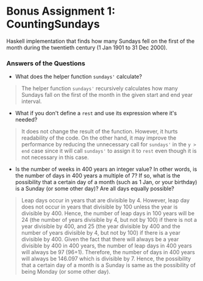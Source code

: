 # Bonus Assignment 1: CountingSundays
Haskell implementation that finds how many Sundays fell on the first of the month during the 
twentieth century (1 Jan 1901 to 31 Dec 2000).

### Answers of the Questions

- What does the helper function ```sundays'``` calculate?
> The helper function ```sundays'``` recursively calculates how many Sundays fall on the first of the month in the given start and end year interval.

- What if you don't define a ```rest``` and use its expression where it's needed?
> It does not change the result of the function. However, it hurts readability of the code. On the other hand, it may improve the performance by reducing the unnecessary call for ```sundays'``` in the ```y > end``` case since it will call ```sundays'``` to assign it to ```rest``` even though it is not necessary in this case. 

- Is the number of weeks in 400 years an integer value? In other words, is the number of days in 400 years a multiple of 7? If so, what is the possibility that a certain day of a month (such as 1 Jan, or your birthday) is a Sunday (or some other day)? Are all days equally possible?
> Leap days occur in years that are divisible by 4. However, leap day does not occur in years that divisible by 100 unless the year is divisible by 400. Hence, the number of leap days in 100 years will be 24 (the number of years divisible by 4, but not by 100) if there is not a year divisible by 400, and 25 (the year divisible by 400 and the number of years divisible by 4, but not by 100) if there is a year divisible by 400. Given the fact that there will always be a year divisible by 400 in 400 years, the number of leap days in 400 years will always be 97 (96+1). Therefore, the number of days in 400 years will always be 146.097 which is divisible by 7. Hence, the possibility that a certain day of a month is a Sunday is same as the possibility of being Monday (or some other day).
